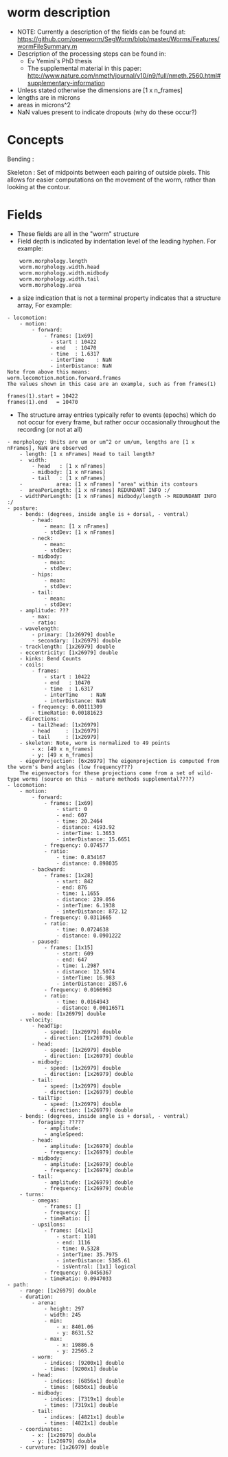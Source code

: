 # worm description #

- NOTE: Currently a description of the fields can be found at:
  https://github.com/openworm/SegWorm/blob/master/Worms/Features/wormFileSummary.m
- Description of the processing steps can be found in:
  - Ev Yemini's PhD thesis
  - The supplemental material in this paper:
  http://www.nature.com/nmeth/journal/v10/n9/full/nmeth.2560.html#supplementary-information
- Unless stated otherwise the dimensions are [1 x n_frames]
- lengths are in microns
- areas in microns^2
- NaN values present to indicate dropouts (why do these occur?)

# Concepts #

Bending  :

Skeleton : Set of midpoints between each pairing of outside pixels.
	This allows for easier computations on the movement of the worm, 
	rather than looking at the contour.


# Fields #

- These fields are all in the "worm" structure
- Field depth is indicated by indentation level of the leading hyphen. For example:

````
    worm.morphology.length
    worm.morphology.width.head
    worm.morphology.width.midbody
    worm.morphology.width.tail
    worm.morphology.area
````

- a size indication that is not a terminal property indicates that a structure array, For example:

````
- locomotion:
    - motion:
        - forward:
            - frames: [1x69]
              - start : 10422
              - end   : 10470
              - time  : 1.6317
              - interTime    : NaN
              - interDistance: NaN
Note from above this means:
worm.locomotion.motion.forward.frames
The values shown in this case are an example, such as from frames(1)

frames(1).start = 10422
frames(1).end   = 10470
````

- The structure array entries typically refer to events (epochs) which do not occur for every frame, but rather occur occasionally throughout the recording (or not at all)



````
- morphology: Units are um or um^2 or um/um, lengths are [1 x nFrames], NaN are observed
    - length: [1 x nFrames] Head to tail length?
    -  width:
        - head   : [1 x nFrames]
        - midbody: [1 x nFrames]
        - tail   : [1 x nFrames]
    -           area: [1 x nFrames] "area" within its contours
    -  areaPerLength: [1 x nFrames] REDUNDANT INFO :/
    - widthPerLength: [1 x nFrames] midbody/length -> REDUNDANT INFO :/
- posture:
    - bends: (degrees, inside angle is + dorsal, - ventral)
        - head:
            - mean: [1 x nFrames]
            - stdDev: [1 x nFrames]
        - neck:
            - mean:
            - stdDev:
        - midbody:
            - mean:
            - stdDev: 
        - hips:
            - mean: 
            - stdDev:
        - tail:
            - mean: 
            - stdDev:
    - amplitude: ???
        - max: 
        - ratio: 
    - wavelength:
        - primary: [1x26979] double
        - secondary: [1x26979] double
    - tracklength: [1x26979] double
    - eccentricity: [1x26979] double
    - kinks: Bend Counts
    - coils:
        - frames:
            - start : 10422
            - end   : 10470
            - time  : 1.6317
            - interTime    : NaN
            - interDistance: NaN
        - frequency: 0.00111309
        - timeRatio: 0.00181623
    - directions:
        - tail2head: [1x26979]
        - head     : [1x26979]
        - tail     : [1x26979]
    - skeleton: Note, worm is normalized to 49 points
        - x: [49 x n_frames]
        - y: [49 x n_frames] 
    - eigenProjection: [6x26979] The eigenprojection is computed from the worm's bend angles (low frequency???)
    The eigenvectors for these projections come from a set of wild-type worms (source on this - nature methods supplemental????)
- locomotion:
    - motion:
        - forward:
            - frames: [1x69]
                - start: 0
                - end: 607
                - time: 20.2464
                - distance: 4193.92
                - interTime: 1.3653
                - interDistance: 15.6651
            - frequency: 0.074577
            - ratio:
                - time: 0.834167
                - distance: 0.898035
        - backward:
            - frames: [1x28]
                - start: 842
                - end: 876
                - time: 1.1655
                - distance: 239.056
                - interTime: 6.1938
                - interDistance: 872.12
            - frequency: 0.0311665
            - ratio:
                - time: 0.0724638
                - distance: 0.0901222
        - paused:
            - frames: [1x15]
                - start: 609
                - end: 647
                - time: 1.2987
                - distance: 12.5074
                - interTime: 16.983
                - interDistance: 2857.6
            - frequency: 0.0166963
            - ratio:
                - time: 0.0164943
                - distance: 0.00116571
        - mode: [1x26979] double
    - velocity:
        - headTip:
            - speed: [1x26979] double
            - direction: [1x26979] double
        - head:
            - speed: [1x26979] double
            - direction: [1x26979] double
        - midbody:
            - speed: [1x26979] double
            - direction: [1x26979] double
        - tail:
            - speed: [1x26979] double
            - direction: [1x26979] double
        - tailTip:
            - speed: [1x26979] double
            - direction: [1x26979] double
    - bends: (degrees, inside angle is + dorsal, - ventral)
        - foraging: ?????
            - amplitude: 
            - angleSpeed:
        - head:
            - amplitude: [1x26979] double
            - frequency: [1x26979] double
        - midbody:
            - amplitude: [1x26979] double
            - frequency: [1x26979] double
        - tail:
            - amplitude: [1x26979] double
            - frequency: [1x26979] double
    - turns:
        - omegas:
            - frames: []
            - frequency: []
            - timeRatio: []
        - upsilons:
            - frames: [41x1]
                - start: 1101
                - end: 1116
                - time: 0.5328
                - interTime: 35.7975
                - interDistance: 5385.61
                - isVentral: [1x1] logical
            - frequency: 0.0456367
            - timeRatio: 0.0947033
- path:
    - range: [1x26979] double
    - duration:
        - arena:
            - height: 297
            - width: 245
            - min:
                - x: 8401.06
                - y: 8631.52
            - max:
                - x: 19886.6
                - y: 22565.2
        - worm:
            - indices: [9200x1] double
            - times: [9200x1] double
        - head:
            - indices: [6856x1] double
            - times: [6856x1] double
        - midbody:
            - indices: [7319x1] double
            - times: [7319x1] double
        - tail:
            - indices: [4821x1] double
            - times: [4821x1] double
    - coordinates:
        - x: [1x26979] double
        - y: [1x26979] double
    - curvature: [1x26979] double
````
